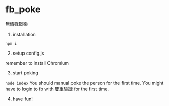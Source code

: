 # fb_poke
無情戳戳樂

1. installation

`npm i`

2. setup config.js

remember to install Chromium

3. start poking

`node index`
You should manual poke the person for the first time.
You might have to login to fb with 雙重驗證 for the first time.

4. have fun!
